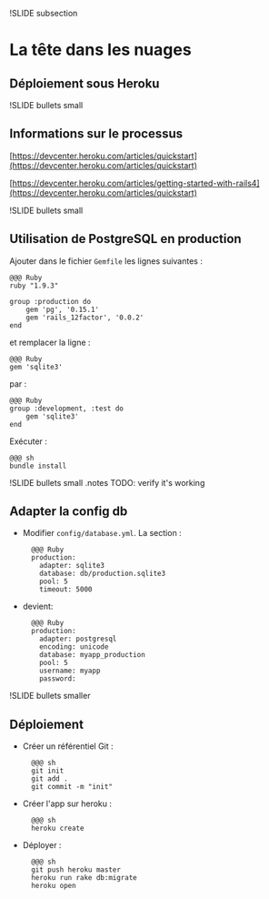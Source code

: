!SLIDE subsection
# La tête dans les nuages

## Déploiement sous Heroku

!SLIDE bullets small
## Informations sur le processus

[https://devcenter.heroku.com/articles/quickstart](https://devcenter.heroku.com/articles/quickstart)

[https://devcenter.heroku.com/articles/getting-started-with-rails4](https://devcenter.heroku.com/articles/quickstart)

!SLIDE bullets small
## Utilisation de PostgreSQL en production

Ajouter dans le fichier `Gemfile` les lignes suivantes :

    @@@ Ruby
    ruby "1.9.3"

    group :production do
        gem 'pg', '0.15.1'
        gem 'rails_12factor', '0.0.2'
    end

et remplacer la ligne :

    @@@ Ruby
    gem 'sqlite3'

par :

    @@@ Ruby
    group :development, :test do
        gem 'sqlite3'
    end

Exécuter :

    @@@ sh
    bundle install

!SLIDE bullets small
.notes TODO: verify it's working
## Adapter la config db

- Modifier `config/database.yml`. La section :

        @@@ Ruby
        production:
          adapter: sqlite3
          database: db/production.sqlite3
          pool: 5
          timeout: 5000

- devient:

        @@@ Ruby
        production:
          adapter: postgresql
          encoding: unicode
          database: myapp_production
          pool: 5
          username: myapp
          password:


!SLIDE bullets smaller
## Déploiement

- Créer un référentiel Git :

        @@@ sh
        git init
        git add .
        git commit -m "init"


- Créer l'app sur heroku :

        @@@ sh
        heroku create

- Déployer :

        @@@ sh
        git push heroku master
        heroku run rake db:migrate
        heroku open
